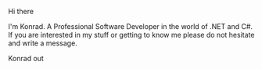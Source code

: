Hi there

I'm Konrad. A Professional Software Developer in the world of .NET and C#. If you are interested in my stuff or getting to know me please do not hesitate and write a message.

Konrad out
